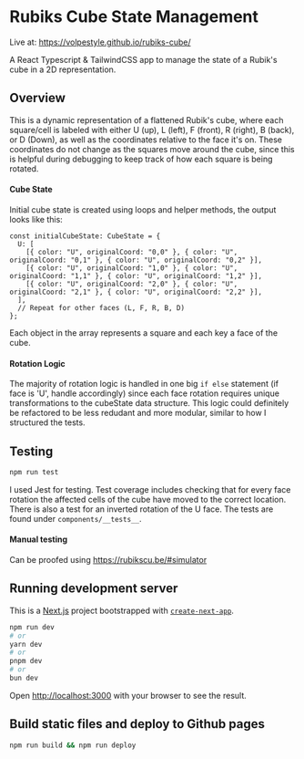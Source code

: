 # Rubiks Cube State Management

Live at: https://volpestyle.github.io/rubiks-cube/

A React Typescript & TailwindCSS app to manage the state of a Rubik's cube in a 2D representation.

## Overview

This is a dynamic representation of a flattened Rubik's cube, where each square/cell is labeled with either U (up), L (left), F (front), R (right), B (back), or D (Down), as well as the coordinates relative to the face it's on. These coordinates do not change as the squares move around the cube, since this is helpful during debugging to keep track of how each square is being rotated.

#### Cube State

Initial cube state is created using loops and helper methods, the output looks like this:

```
const initialCubeState: CubeState = {
  U: [
    [{ color: "U", originalCoord: "0,0" }, { color: "U", originalCoord: "0,1" }, { color: "U", originalCoord: "0,2" }],
    [{ color: "U", originalCoord: "1,0" }, { color: "U", originalCoord: "1,1" }, { color: "U", originalCoord: "1,2" }],
    [{ color: "U", originalCoord: "2,0" }, { color: "U", originalCoord: "2,1" }, { color: "U", originalCoord: "2,2" }],
  ],
  // Repeat for other faces (L, F, R, B, D)
};
```

Each object in the array represents a square and each key a face of the cube.

#### Rotation Logic

The majority of rotation logic is handled in one big `if else` statement (if face is 'U', handle accordingly) since each face rotation requires unique transformations to the cubeState data structure. This logic could definitely be refactored to be less redudant and more modular, similar to how I structured the tests.

## Testing

```bash
npm run test
```

I used Jest for testing. Test coverage includes checking that for every face rotation the affected cells of the cube have moved to the correct location. There is also a test for an inverted rotation of the U face.
The tests are found under `components/__tests__`.

#### Manual testing

Can be proofed using https://rubikscu.be/#simulator

## Running development server

This is a [Next.js](https://nextjs.org/) project bootstrapped with [`create-next-app`](https://github.com/vercel/next.js/tree/canary/packages/create-next-app).

```bash
npm run dev
# or
yarn dev
# or
pnpm dev
# or
bun dev
```

Open [http://localhost:3000](http://localhost:3000) with your browser to see the result.

## Build static files and deploy to Github pages

```bash
npm run build && npm run deploy
```
